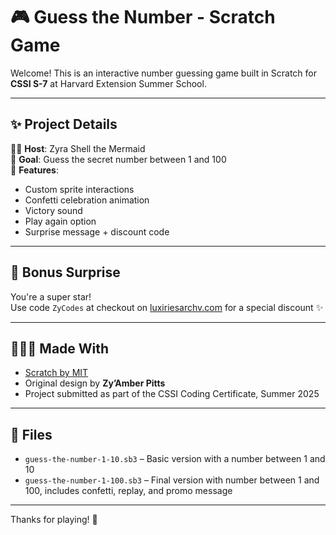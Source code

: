 # 🎮 Guess the Number - Scratch Game

Welcome! This is an interactive number guessing game built in Scratch for **CSSI S-7** at Harvard Extension Summer School.

---

## ✨ Project Details

🧜‍♀️ **Host**: Zyra Shell the Mermaid  
🎯 **Goal**: Guess the secret number between 1 and 100  
🎉 **Features**:
- Custom sprite interactions
- Confetti celebration animation
- Victory sound
- Play again option
- Surprise message + discount code

---

## 🪩 Bonus Surprise

You're a super star!  
Use code `ZyCodes` at checkout on [luxiriesarchv.com](https://luxiriesarchv.com) for a special discount ✨

---

## 👩🏽‍💻 Made With

- [Scratch by MIT](https://scratch.mit.edu)
- Original design by **Zy’Amber Pitts**
- Project submitted as part of the CSSI Coding Certificate, Summer 2025

---

## 📁 Files


- `guess-the-number-1-10.sb3` – Basic version with a number between 1 and 10
- `guess-the-number-1-100.sb3` – Final version with number between 1 and 100, includes confetti, replay, and promo message


---

Thanks for playing! 💜
